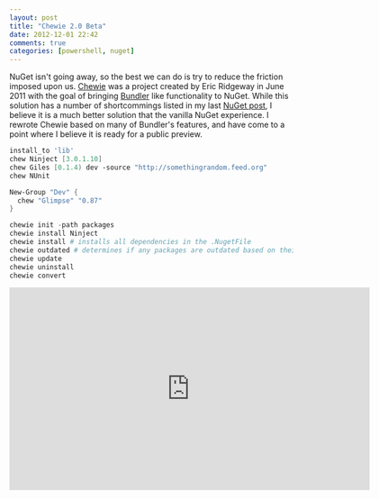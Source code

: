 ```yaml
---
layout: post
title: "Chewie 2.0 Beta"
date: 2012-12-01 22:42
comments: true
categories: [powershell, nuget]
---
```

NuGet isn't going away, so the best we can do is try to reduce the friction imposed upon us. [Chewie][] was a project created by Eric Ridgeway in June 2011 with the goal of bringing [Bundler][] like functionality to NuGet. While this solution has a number of shortcommings listed in my last [NuGet post][], I believe it is a much better solution that the vanilla NuGet experience. I rewrote Chewie based on many of Bundler's features, and have come to a point where I believe it is ready for a public preview. 

``` ps1 Sample .NugetFile
install_to 'lib'
chew Ninject [3.0.1.10]
chew Giles [0.1.4) dev -source "http://somethingrandom.feed.org"
chew NUnit

New-Group "Dev" {
  chew "Glimpse" "0.87"
}
```

``` ps1 Sample Commands
chewie init -path packages
chewie install Ninject
chewie install # installs all dependencies in the .NugetFile
chewie outdated # determines if any packages are outdated based on their version requirements
chewie update 
chewie uninstall
chewie convert
```

<iframe src="http://player.vimeo.com/video/54695717?badge=0" width="640" height="360" frameborder="0" webkitAllowFullScreen mozallowfullscreen allowFullScreen></iframe>


  [Chewie]: https://github.com/Ang3lFir3/Chewie
  [Bundler]: http://gembundler.com/
  [NuGet post]: /2012/10/nuget-youre-doing-it-wrong/